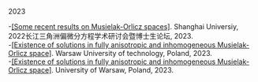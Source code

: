 

2023

-[[Some recent results on Musielak-Orlicz spaces]](https://scicol.shu.edu.cn/info/1008/12354.htm). Shanghai Universiy, 2022长江三角洲偏微分方程学术研讨会暨博士生论坛, 2023.\
-[[Existence of solutions in fully anisotropic and inhomogeneous Musielak-Orlicz space]](https://pages.mini.pw.edu.pl/~osemrrcz/). Warsaw University of technology,  Poland, 2023. \
-[[Existence of solutions in fully anisotropic and inhomogeneous Musielak-Orlicz space]](https://www.mimuw.edu.pl/~ichlebicka/nonstandard-winter-day-2023.html). University of  Warsaw, Poland, 2023.
